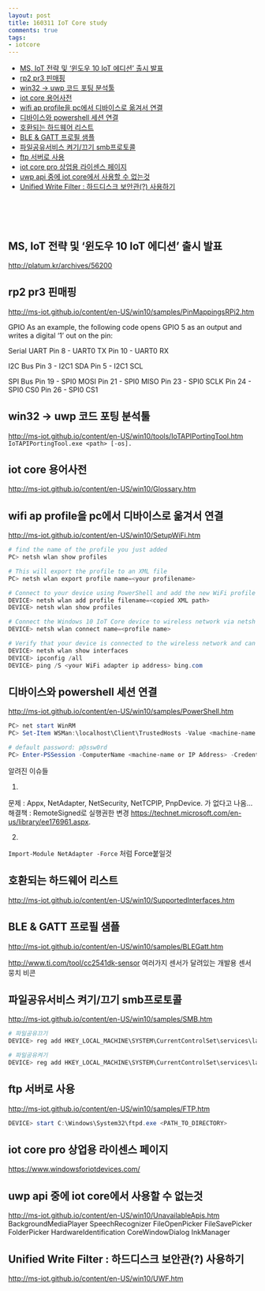 ```yaml
---
layout: post
title: 160311 IoT Core study
comments: true
tags:
- iotcore
---
```


<!-- TOC -->

- [MS, IoT 전략 및 ‘윈도우 10 IoT 에디션’ 출시 발표](#ms-iot-전략-및-윈도우-10-iot-에디션-출시-발표)
- [rp2 pr3 핀매핑](#rp2-pr3-핀매핑)
- [win32 -> uwp 코드 포팅 분석툴](#win32---uwp-코드-포팅-분석툴)
- [iot core 용어사전](#iot-core-용어사전)
- [wifi ap profile을 pc에서 디바이스로 옮겨서 연결](#wifi-ap-profile을-pc에서-디바이스로-옮겨서-연결)
- [디바이스와 powershell 세션 연결](#디바이스와-powershell-세션-연결)
- [호환되는 하드웨어 리스트](#호환되는-하드웨어-리스트)
- [BLE & GATT 프로필 샘플](#ble--gatt-프로필-샘플)
- [파일공유서비스 켜기/끄기 smb프로토콜](#파일공유서비스-켜기끄기-smb프로토콜)
- [ftp 서버로 사용](#ftp-서버로-사용)
- [iot core pro 상업용 라이센스 페이지](#iot-core-pro-상업용-라이센스-페이지)
- [uwp api 중에 iot core에서 사용할 수 없는것](#uwp-api-중에-iot-core에서-사용할-수-없는것)
- [Unified Write Filter : 하드디스크 보안관(?) 사용하기](#unified-write-filter--하드디스크-보안관-사용하기)

<!-- /TOC -->

<br>
<br>
<br>

## MS, IoT 전략 및 ‘윈도우 10 IoT 에디션’ 출시 발표
http://platum.kr/archives/56200



## rp2 pr3 핀매핑
http://ms-iot.github.io/content/en-US/win10/samples/PinMappingsRPi2.htm

GPIO 
As an example, the following code opens GPIO 5 as an output and writes a digital ‘1’ out on the pin:

Serial UART
Pin 8 - UART0 TX
Pin 10 - UART0 RX

I2C Bus
Pin 3 - I2C1 SDA
Pin 5 - I2C1 SCL

SPI Bus
Pin 19 - SPI0 MOSI
Pin 21 - SPI0 MISO
Pin 23 - SPI0 SCLK
Pin 24 - SPI0 CS0
Pin 26 - SPI0 CS1


## win32 -> uwp 코드 포팅 분석툴
http://ms-iot.github.io/content/en-US/win10/tools/IoTAPIPortingTool.htm
`IoTAPIPortingTool.exe <path> [-os].`


## iot core 용어사전
http://ms-iot.github.io/content/en-US/win10/Glossary.htm


## wifi ap profile을 pc에서 디바이스로 옮겨서 연결
http://ms-iot.github.io/content/en-US/win10/SetupWiFi.htm
```powershell
# find the name of the profile you just added
PC> netsh wlan show profiles 

# This will export the profile to an XML file
PC> netsh wlan export profile name=<your profilename> 

# Connect to your device using PowerShell and add the new WiFi profile to your device by executing the following commands
DEVICE> netsh wlan add profile filename=<copied XML path>
DEVICE> netsh wlan show profiles

# Connect the Windows 10 IoT Core device to wireless network via netsh
DEVICE> netsh wlan connect name=<profile name>

# Verify that your device is connected to the wireless network and can reach the internet
DEVICE> netsh wlan show interfaces
DEVICE> ipconfig /all
DEVICE> ping /S <your WiFi adapter ip address> bing.com
```


## 디바이스와 powershell 세션 연결
http://ms-iot.github.io/content/en-US/win10/samples/PowerShell.htm
```powershell
PC> net start WinRM
PC> Set-Item WSMan:\localhost\Client\TrustedHosts -Value <machine-name or IP Address>

# default password: p@ssw0rd
PC> Enter-PSSession -ComputerName <machine-name or IP Address> -Credential <machine-name or IP Address or localhost>\Administrator
```

알려진 이슈들

1. 
문제 : Appx, NetAdapter, NetSecurity, NetTCPIP, PnpDevice. 가 없다고 나옴...
해결책 : RemoteSigned로 실행권한 변경 
https://technet.microsoft.com/en-us/library/ee176961.aspx.

2. 
`Import-Module NetAdapter -Force` 처럼 Force붙일것



## 호환되는 하드웨어 리스트
http://ms-iot.github.io/content/en-US/win10/SupportedInterfaces.htm



## BLE & GATT 프로필 샘플
http://ms-iot.github.io/content/en-US/win10/samples/BLEGatt.htm

http://www.ti.com/tool/cc2541dk-sensor
여러가지 센서가 달려있는 개발용 센서뭉치 비콘



## 파일공유서비스 켜기/끄기 smb프로토콜
http://ms-iot.github.io/content/en-US/win10/samples/SMB.htm
```powershell
# 파일공유끄기
DEVICE> reg add HKEY_LOCAL_MACHINE\SYSTEM\CurrentControlSet\services\lanmanserver /v Start /t REG_DWORD /d 0x3 /f

# 파일공유켜기
DEVICE> reg add HKEY_LOCAL_MACHINE\SYSTEM\CurrentControlSet\services\lanmanserver /v Start /t REG_DWORD /d 0x2 /f
```



## ftp 서버로 사용
http://ms-iot.github.io/content/en-US/win10/samples/FTP.htm
```powershell
DEVICE> start C:\Windows\System32\ftpd.exe <PATH_TO_DIRECTORY>
```



## iot core pro 상업용 라이센스 페이지
https://www.windowsforiotdevices.com/



## uwp api 중에 iot core에서 사용할 수 없는것
http://ms-iot.github.io/content/en-US/win10/UnavailableApis.htm
BackgroundMediaPlayer
SpeechRecognizer
FileOpenPicker
FileSavePicker
FolderPicker
HardwareIdentification
CoreWindowDialog
InkManager



## Unified Write Filter : 하드디스크 보안관(?) 사용하기
http://ms-iot.github.io/content/en-US/win10/UWF.htm